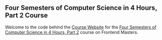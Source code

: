 ## Four Semesters of Computer Science in 4 Hours, Part 2 Course

Welcome to the code behind the [Course Website](https://btholt.github.io/four-semesters-of-cs-part-two/) for the [Four Semesters of Computer Science in 4 Hours, Part 2](https://frontendmasters.com/courses/computer-science-2/) course on Frontend Masters.
